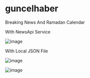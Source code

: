 # guncelhaber
 Breaking News And  Ramadan Calendar
 
 With NewsApi Service

![image](https://user-images.githubusercontent.com/32330839/80471834-a101f000-894c-11ea-8154-55d17581f118.png)

With Local JSON File

![image](https://user-images.githubusercontent.com/32330839/80472142-0229c380-894d-11ea-88fc-51218f58250d.png)

![image](https://user-images.githubusercontent.com/32330839/80472192-1077df80-894d-11ea-8eba-d205142396dd.png)

